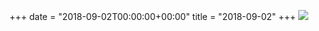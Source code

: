 +++
date = "2018-09-02T00:00:00+00:00"
title = "2018-09-02"
+++
<img class="img-fluid" src="/2018-09-02.jpg" />
